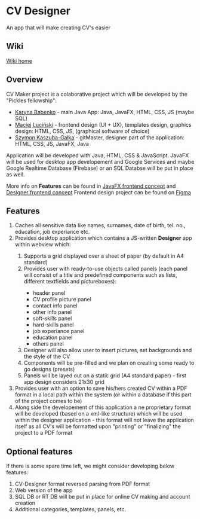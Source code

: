# CV Designer
An app that will make creating CV's easier

## Wiki

<a href="https://github.com/5G-Pickles/CV-Designer/wiki">Wiki home</a>

## Overview

CV Maker project is a colaborative project which will be developed by the "Pickles fellowship":
<ul>
  <li><a href="https://github.com/bkaryna">Karyna Babenko</a> - main Java App: Java, JavaFX, HTML, CSS, JS (maybe SQL)</li>
  <li><a href="https://github.com/Vyvr">Maciej Luciński</a> - frontend design (UI + UX), templates design, graphics design: HTML, CSS, JS, (graphical software of choice)</li>
  <li><a href="https://github.com/Szymonexis">Szymon Kaszuba-Gałka</a> - gitMaster, designer part of the application: HTML, CSS, JS, JavaFX, Java</li>
</ul>

Application will be developed with Java, HTML, CSS & JavaScript. JavaFX will be used for desktop app developement and Google Services and maybe Google Realtime Database (Firebase) or an SQL Databse will be put in place as well.

More info on <b>Features</b> can be found in <a href="https://github.com/5G-Pickles/CV-Designer/wiki/2.-JavaFX-frontend-concept">JavaFX frontend concept</a> and <a href="https://github.com/5G-Pickles/CV-Designer/wiki/3.-Designer-frontend-concept">Designer frontend concept</a>
Frontend design project can be found on <a href="https://www.figma.com/file/rGEE2PB2GkbRcMxRHoM9ZI/CV-Designer?node-id=0%3A1">Figma</a>




## Features

<ol>
  <li>Caches all sensitive data like names, surnames, date of birth, tel. no., education, job experiance etc.</li>
  <li>Provides desktop application which contains a JS-written <b>Designer</b> app within webview which:</li>
  <ol>
    <li>Supports a grid displayed over a sheet of paper (by default in A4 standard)</li>
    <li>Provides user with ready-to-use objects called panels (each panel will consist of a title and predefined components such as lists, different textfields and     pictureboxes):</li>
    <ul>
      <li>header panel</li>
      <li>CV profile picture panel</li>
      <li>contact info panel</li>
      <li>other info panel</li>
      <li>soft-skills panel</li>
      <li>hard-skills panel</li>
      <li>job experiance panel</li>
      <li>education panel</li>
      <li>others panel</li>
    </ul>
    <li>Designer will also allow user to insert pictures, set backgrounds and the style of the CV</li>
    <li>Components will be pre-filled and we plan on creating some ready to go designs (presets)</li>
    <li>Panels will be layed out on a static grid (A4 standard paper) - first app design considers 21x30 grid</li>
  </ol>
  <li>Provides user with an option to save his/hers created CV within a PDF format in a local path within the system (or within a database if this part of the project comes to be)</li>
  <li>Along side the developement of this application a ne proprietary format will be developed (based on a xml-like structure) which will be used within the designer application - this format will not leave the application itself as all CV's will be formatted upon "printing" or "finalizing" the project to a PDF format</li>
</ol>

## Optional features
If there is some spare time left, we might consider developing below features:
<ol>
  <li>CV-Designer format reversed parsing from PDF format</li>
  <li>Web version of the app</li>
  <li>SQL DB or RT DB will be put in place for online CV making and account creation</li>
  <li>Additional categories, templates, panels, etc.</li>
</ol>
